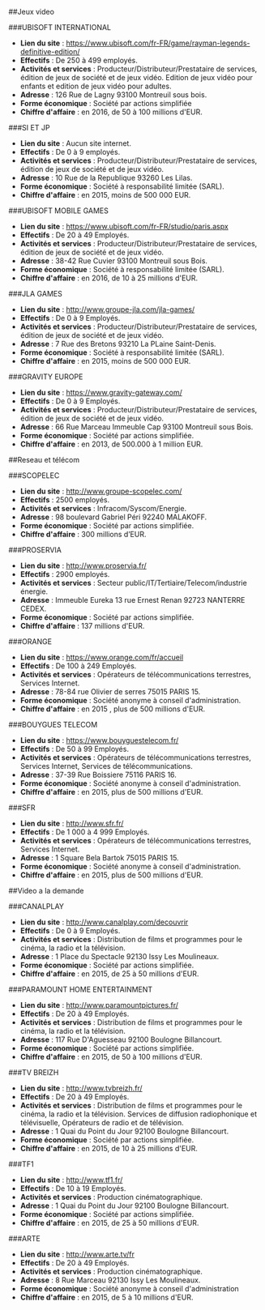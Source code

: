 ##Jeux video

###UBISOFT INTERNATIONAL

+ **Lien du site** : https://www.ubisoft.com/fr-FR/game/rayman-legends-definitive-edition/
+ **Effectifs** : De 250 à 499 employés.
+ **Activités et services** : Producteur/Distributeur/Prestataire de services, édition de jeux de société et de jeux vidéo. Edition de jeux vidéo pour enfants et edition de jeux vidéo pour adultes.
+ **Adresse** : 126 Rue de Lagny 93100 Montreuil sous bois.
+ **Forme économique** : Société par actions simplifiée
+ **Chiffre d'affaire** : en 2016, de 50 à 100 millions d'EUR.

###SI ET JP

+ **Lien du site** : Aucun site internet.
+ **Effectifs** : De 0 à 9 employés.
+ **Activités et services** :  Producteur/Distributeur/Prestataire de services, édition de jeux de société et de jeux vidéo.
+ **Adresse** : 10 Rue de la Republique 93260 Les Lilas.
+ **Forme économique** : Société à responsabilité limitée (SARL).
+ **Chiffre d'affaire** : en 2015,	moins de 500 000 EUR.

###UBISOFT MOBILE GAMES

+ **Lien du site** : https://www.ubisoft.com/fr-FR/studio/paris.aspx
+ **Effectifs** : De 20 à 49 Employés.
+ **Activités et services** : Producteur/Distributeur/Prestataire de services, édition de jeux de société et de jeux vidéo.
+ **Adresse** :  38-42 Rue Cuvier 93100 Montreuil sous Bois.
+ **Forme économique** : Société à responsabilité limitée (SARL).
+ **Chiffre d'affaire** : en 2016, de 10 à 25 millions d'EUR.

###JLA GAMES

+ **Lien du site** : http://www.groupe-jla.com/jla-games/
+ **Effectifs** : De 0 à 9 Employés.
+ **Activités et services** : Producteur/Distributeur/Prestataire de services, édition de jeux de société et de jeux vidéo.
+ **Adresse** : 7 Rue des Bretons 93210 La PLaine Saint-Denis.
+ **Forme économique** : Société à responsabilité limitée (SARL).
+ **Chiffre d'affaire** : en 2015,	moins de 500 000 EUR.

###GRAVITY EUROPE

+ **Lien du site** : https://www.gravity-gateway.com/
+ **Effectifs** : De 0 à 9 Employés.
+ **Activités et services** : Producteur/Distributeur/Prestataire de services, édition de jeux de société et de jeux vidéo.
+ **Adresse** : 66 Rue Marceau Immeuble Cap 93100 Montreuil sous Bois.
+ **Forme économique** : Société par actions simplifiée.
+ **Chiffre d'affaire** : en 2013, de 500.000 à 1 million EUR.

##Reseau et télécom

###SCOPELEC

+ **Lien du site** : http://www.groupe-scopelec.com/
+ **Effectifs** : 2500 employés.
+ **Activités et services** : Infracom/Syscom/Energie.
+ **Adresse** : 98 boulevard Gabriel Péri 92240 MALAKOFF.
+ **Forme économique** : Société par actions simplifiée.
+ **Chiffre d'affaire** : 300 millions d’EUR.

###PROSERVIA

+ **Lien du site** : http://www.proservia.fr/
+ **Effectifs** : 2900 employés.
+ **Activités et services** : Secteur public/IT/Tertiaire/Telecom/industrie énergie.
+ **Adresse** : Immeuble Eureka 13 rue Ernest Renan 92723 NANTERRE CEDEX.
+ **Forme économique** : Société par actions simplifiée.
+ **Chiffre d'affaire** : 137 millions d'EUR.

###ORANGE

+ **Lien du site** : https://www.orange.com/fr/accueil
+ **Effectifs** : De 100 à 249 Employés.
+ **Activités et services** : Opérateurs de télécommunications terrestres, Services Internet.
+ **Adresse** : 78-84 rue Olivier de serres 75015 PARIS 15.
+ **Forme économique** : Société anonyme à conseil d'administration.
+ **Chiffre d'affaire** : en 2015	, plus de 500 millions d'EUR.

###BOUYGUES TELECOM

+ **Lien du site** : https://www.bouyguestelecom.fr/
+ **Effectifs** : De 50 à 99 Employés.
+ **Activités et services** : Opérateurs de télécommunications terrestres, Services Internet, Services de télécommunications.
+ **Adresse** : 37-39 Rue Boissiere 75116 PARIS 16.
+ **Forme économique** : Société anonyme à conseil d'administration.
+ **Chiffre d'affaire** : en 2015, plus de 500 millions d'EUR.

###SFR 

+ **Lien du site** : http://www.sfr.fr/
+ **Effectifs** : De 1 000 à 4 999 Employés.
+ **Activités et services** : Opérateurs de télécommunications terrestres, Services Internet.
+ **Adresse** : 1 Square Bela Bartok 75015 PARIS 15.
+ **Forme économique** : Société anonyme à conseil d'administration.
+ **Chiffre d'affaire** : en 2015, plus de 500 millions d'EUR.

##Video a la demande

###CANALPLAY

+ **Lien du site** : http://www.canalplay.com/decouvrir
+ **Effectifs** : De 0 à 9 Employés.
+ **Activités et services** : Distribution de films et programmes pour le cinéma, la radio et la télévision.
+ **Adresse** : 1 Place du Spectacle 92130 Issy Les Moulineaux.
+ **Forme économique** : Société par actions simplifiée.
+ **Chiffre d'affaire** : en 2015, de 25 à 50 millions d'EUR.

###PARAMOUNT HOME ENTERTAINMENT

+ **Lien du site** : http://www.paramountpictures.fr/
+ **Effectifs** : De 20 à 49 Employés.
+ **Activités et services** : Distribution de films et programmes pour le cinéma, la radio et la télévision.
+ **Adresse** : 117 Rue D'Aguesseau 92100 Boulogne Billancourt.
+ **Forme économique** : Société par actions simplifiée.
+ **Chiffre d'affaire** : en 2015, de 50 à 100 millions d'EUR.

###TV BREIZH

+ **Lien du site** : http://www.tvbreizh.fr/
+ **Effectifs** : De 20 à 49 Employés.
+ **Activités et services** : Distribution de films et programmes pour le cinéma, la radio et la télévision. Services de diffusion radiophonique et télévisuelle, Opérateurs de radio et de télévision.
+ **Adresse** : 1 Quai du Point du Jour 92100 Boulogne Billancourt.
+ **Forme économique** : Société par actions simplifiée.
+ **Chiffre d'affaire** : en 2015, de 10 à 25 millions d'EUR.

###TF1 

+ **Lien du site** : http://www.tf1.fr/
+ **Effectifs** : De 10 à 19 Employés.
+ **Activités et services** : Production cinématographique.
+ **Adresse** : 1 Quai du Point du Jour 92100 Boulogne Billancourt.
+ **Forme économique** : Société par actions simplifiée.
+ **Chiffre d'affaire** : en 2015, de 25 à 50 millions d'EUR.

###ARTE

+ **Lien du site** : http://www.arte.tv/fr
+ **Effectifs** : De 20 à 49 Employés.
+ **Activités et services** : Production cinématographique.
+ **Adresse** : 8 Rue Marceau 92130 Issy Les Moulineaux.
+ **Forme économique** : Société anonyme à conseil d'administration
+ **Chiffre d'affaire** : en 2015, de 5 à 10 millions d'EUR.

































